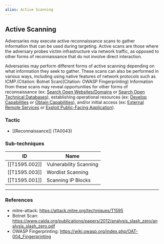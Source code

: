 ```yaml
---
alias: Active Scanning
---
```


## Active Scanning

Adversaries may execute active reconnaissance scans to gather information that can be used during targeting. Active scans are those where the adversary probes victim infrastructure via network traffic, as opposed to other forms of reconnaissance that do not involve direct interaction.

Adversaries may perform different forms of active scanning depending on what information they seek to gather. These scans can also be performed in various ways, including using native features of network protocols such as ICMP.(Citation: Botnet Scan)(Citation: OWASP Fingerprinting) Information from these scans may reveal opportunities for other forms of reconnaissance (ex: [Search Open Websites/Domains](https://attack.mitre.org/techniques/T1593) or [Search Open Technical Databases](https://attack.mitre.org/techniques/T1596)), establishing operational resources (ex: [Develop Capabilities](https://attack.mitre.org/techniques/T1587) or [Obtain Capabilities](https://attack.mitre.org/techniques/T1588)), and/or initial access (ex: [External Remote Services](https://attack.mitre.org/techniques/T1133) or [Exploit Public-Facing Application](https://attack.mitre.org/techniques/T1190)).


### Tactic

- [[Reconnaissance]] (TA0043)

### Sub-techniques

| ID | Name |
| --- | --- |
| [[T1595.002]] | Vulnerability Scanning |
| [[T1595.003]] | Wordlist Scanning |
| [[T1595.001]] | Scanning IP Blocks |


---
### References

- mitre-attack: https://attack.mitre.org/techniques/T1595
- Botnet Scan: https://www.caida.org/publications/papers/2012/analysis_slash_zero/analysis_slash_zero.pdf
- OWASP Fingerprinting: https://wiki.owasp.org/index.php/OAT-004_Fingerprinting
